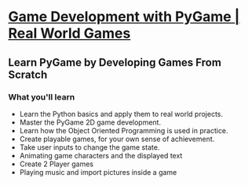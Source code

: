 # [Game Development with PyGame | Real World Games](https://www.udemy.com/course/pygame-python/)
## Learn PyGame by Developing Games From Scratch

### What you'll learn
- Learn the Python basics and apply them to real world projects.
- Master the PyGame 2D game development.
- Learn how the Object Oriented Programming is used in practice.
- Create playable games, for your own sense of achievement.
- Take user inputs to change the game state.
- Animating game characters and the displayed text
- Create 2 Player games
- Playing music and import pictures inside a game
